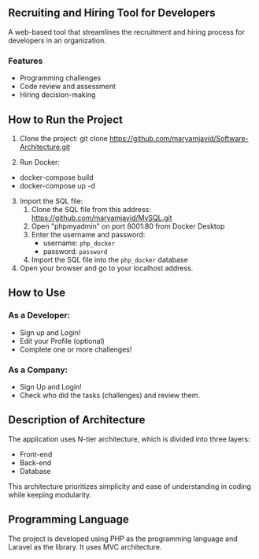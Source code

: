 ## Recruiting and Hiring Tool for Developers
A web-based tool that streamlines the recruitment and hiring process for developers in an organization. 

### Features
- Programming challenges 
- Code review and assessment 
- Hiring decision-making 

## How to Run the Project
1. Clone the project: 
git clone https://github.com/maryamjavid/Software-Architecture.git

2. Run Docker: 
- docker-compose build
- docker-compose up -d

3. Import the SQL file: 
   1. Clone the SQL file from this address: https://github.com/maryamjavid/MySQL.git
   2. Open "phpmyadmin" on port 8001:80 from Docker Desktop
   3. Enter the username and password: 
      - username: `php_docker` 
      - password: `password` 
   4. Import the SQL file into the `php_docker` database
4. Open your browser and go to your localhost address.

## How to Use
### As a Developer:
- Sign up and Login!
- Edit your Profile (optional)
- Complete one or more challenges!

### As a Company:
- Sign Up and Login!
- Check who did the tasks (challenges) and review them.

## Description of Architecture
The application uses N-tier architecture, which is divided into three layers:
- Front-end
- Back-end
- Database 

This architecture prioritizes simplicity and ease of understanding in coding while keeping modularity.

## Programming Language
The project is developed using PHP as the programming language and Laravel as the library. It uses MVC architecture.
